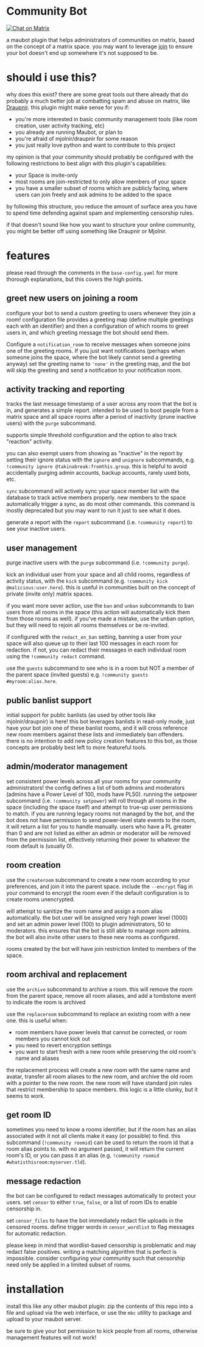 # Community Bot
[![Chat on Matrix](https://img.shields.io/badge/chat_on_matrix-%23dev:mssj.me-green)](https://matrix.to/#/#dev:mssj.me)

a maubot plugin that helps administrators of communities on matrix, based on the concept of a matrix space. you may want
to leverage [join](https://github.com/williamkray/maubot-join) to ensure your bot doesn't end up somewhere it's not
supposed to be.

# should i use this?

why does this exist? there are some great tools out there already that do probably a much better job at combatting spam
and abuse on matrix, like [Draupnir](https://github.com/the-draupnir-project/Draupnir). this plugin might make sense for
you if:

- you're more interested in basic community management tools (like room creation, user activity tracking, etc)
- you already are running Maubot, or plan to
- you're afraid of mjolnir/draupnir for some reason
- you just really love python and want to contribute to this project

my opinion is that your community should probably be configured with the following restrictions to best align
with this plugin's capabilities:

- your Space is invite-only
- most rooms are join-restricted to only allow members of your space
- you have a smaller subset of rooms which are publicly facing, where users can join freely and ask admins to be added
  to the space

by following this structure, you reduce the amount of surface area you have to spend time defending against spam and
implementing censorship rules.

if that doesn't sound like how you want to structure your online community, you might be better off using something like
Draupnir or Mjolnir.

# features

please read through the comments in the `base-config.yaml` for more thorough explanations, but this covers the high
points.

## greet new users on joining a room

configure your bot to send a custom greeting to users whenever they join a room! configuration file provides a greeting
map (define multiple greetings each with an identifier) and then a configuration of which rooms to greet users in, and
which greeting message the bot should send them.

Configure a `notification_room` to receive messages when someone joins one of the greeting rooms. If you just want
notifications (perhaps when someone joins the space, where the bot likely cannot send a greeting anyway) set the
greeting name to `'none'` in the greeting map, and the bot will skip the greeting and send a notification to your
notification room.

## activity tracking and reporting

tracks the last message timestamp of a user across any room that the bot is in, and generates a simple report. intended
to be used to boot people from a matrix space and all space rooms after a period of inactivity (prune inactive users)
with the `purge` subcommand.

supports simple threshold configuration and the option to also track "reaction" activity. 

you can also exempt users from showing as "inactive" in the report by setting their ignore status with the `ignore` and
`unignore` subcommands, e.g. `!community ignore @takinabreak:fromthis.group`. this is helpful to avoid accidentally
purging admin accounts, backup accounts, rarely used bots, etc.

`sync` subcommand will actively sync your space member list with the database to track active members properly. new
members to the space automatically trigger a sync, as do most other commands. this command is mostly deprecated but you
may want to run it just to see what it does.

generate a report with the `report` subcommand (i.e. `!community report`) to see your inactive users. 

## user management

purge inactive users with the `purge` subcommand (i.e. `!community purge`).

kick an individual user from your space and all child rooms, regardless of activity status, with the `kick` subcommand
(e.g. `!community kick @malicious:user.here`). this is useful in communities built on the concept of private (invite
only) matrix spaces.

if you want more sever action, use the `ban` and `unban` subcommands to ban users from all rooms in the space (this action
will automatically kick them from those rooms as well). if you've made a mistake, use the unban option, but they will
need to rejoin all rooms themselves or be re-invited.

if configured with the `redact_on_ban` setting, banning a user from your space will also queue up to their last 100 messages in each room for redaction. if not, you can redact their messages in each individual room using the `!community redact` command.

use the `guests` subcommand to see who is in a room but NOT a member of the parent space (invited guests) e.g.
`!community guests #myroom:alias.here`.

## public banlist support

initial support for public banlists (as used by other tools like mjolnir/draupnir) is here! this bot leverages
banlists in read-only mode, just have your bot join one of these banlist rooms, and it will cross reference new room
members against these lists and immediately ban offenders. there is no intention to add new policy creation features
to this bot, as those concepts are probably best left to more featureful tools.

## admin/moderator management

set consistent power levels across all your rooms for your community administrators! the config defines a list of both
admins and moderators (admins have a Power Level of 100, mods have PL50). running the setpower subcommand (i.e.
`!community setpower`) will roll through all rooms in the space (including the space itself) and attempt to true-up user
permissions to match. if you are running legacy rooms not managed by the bot, and the bot does not have permission to
send power-level state events to the room, it will return a list for you to handle manually. users who have a PL greater
than 0 and are not listed as either an admin or moderator will be removed from the permission list, effectively
returning their power to whatever the room default is (usually 0).

## room creation

use the `createroom` subcommand to create a new room according to your preferences, and join it into the parent space.
include the `--encrypt` flag in your command to encrypt the room even if the default configuration is to create rooms
unencrypted.

will attempt to sanitize the room name and assign a room alias automatically. the bot user will be assigned very high
power level (1000) and set an admin power level (100) to plugin administrators, 50 to moderators. this ensures that the
bot is still able to manage room admins. the bot will also invite other users to these new rooms as configured.

rooms created by the bot will have join restriction limited to members of the space.

## room archival and replacement

use the `archive` subcommand to archive a room. this will remove the room from the parent space, remove all room aliases, and add a tombstone event to indicate the room is archived

use the `replaceroom` subcommand to replace an existing room with a new one. this is useful when:
- room members have power levels that cannot be corrected, or room members you cannot kick out
- you need to revert encryption settings
- you want to start fresh with a new room while preserving the old room's name and aliases

the replacement process will create a new room with the same name and avatar, transfer all room aliases to the new room, and archive the old room with a pointer to the new room. the new room will have standard join rules that restrict membership to space members. this logic is a little clunky, but it seems to work.

## get room ID

sometimes you need to know a rooms identifier, but if the room has an alias associated with it not all clients make it
easy (or possible) to find. this subcommand (`!community roomid`) can be used to return the room id that a room alias
points to. with no argument passed, it will return the current room's ID, or you can pass it an alias (e.g. `!community
roomid #whatisthisroom:myserver.tld`).

## message redaction

the bot can be configured to redact messages automatically to protect your users. set `censor` to either `true`,
`false`, or a list of room IDs to enable censorship in.

set `censor_files` to have the bot immediately redact file uploads in the censored rooms. define trigger words in
`censor_wordlist` to flag messages for automatic redaction.

please keep in mind that wordlist-based censorship is problematic and may redact false positives. writing a matching
algorithm that is perfect is impossible. consider configuring your community such that censorship need only be applied
in a limited subset of rooms.

# installation

install this like any other maubot plugin: zip the contents of this repo into a file and upload via the web interface,
or use the `mbc` utility to package and upload to your maubot server. 

be sure to give your bot permission to kick people from all rooms, otherwise management features will not work!
